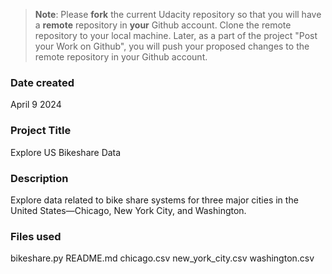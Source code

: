 >**Note**: Please **fork** the current Udacity repository so that you will have a **remote** repository in **your** Github account. Clone the remote repository to your local machine. Later, as a part of the project "Post your Work on Github", you will push your proposed changes to the remote repository in your Github account.

### Date created
April 9 2024

### Project Title
Explore US Bikeshare Data

### Description
Explore data related to bike share systems for three major cities in the United States—Chicago, New York City, and Washington.

### Files used
bikeshare.py
README.md
chicago.csv
new_york_city.csv
washington.csv
